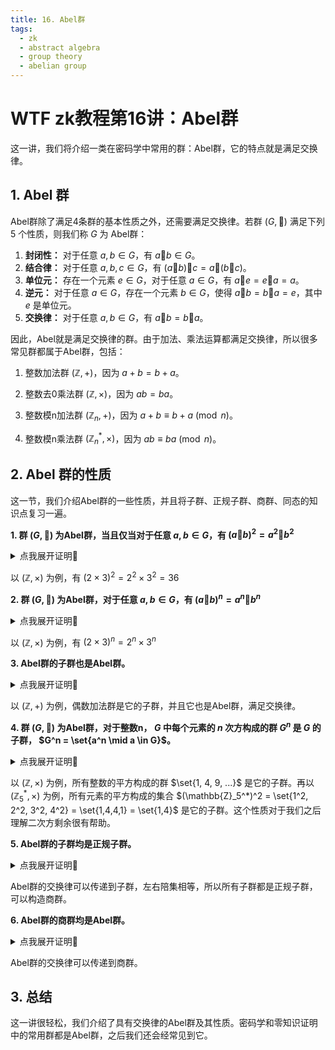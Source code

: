 ```yaml
---
title: 16. Abel群
tags:
  - zk
  - abstract algebra
  - group theory
  - abelian group
---
```


# WTF zk教程第16讲：Abel群

这一讲，我们将介绍一类在密码学中常用的群：Abel群，它的特点就是满足交换律。

## 1. Abel 群

Abel群除了满足4条群的基本性质之外，还需要满足交换律。若群 $(G, 🐔)$ 满足下列 5 个性质，则我们称 $G$ 为 Abel群：

1. **封闭性：** 对于任意 $a, b \in G$，有 $a 🐔 b \in G$。
2. **结合律：** 对于任意 $a, b, c \in G$，有 $(a 🐔 b) 🐔 c = a 🐔 (b 🐔 c)$。
3. **单位元：** 存在一个元素 $e \in G$，对于任意 $a \in G$，有 $a 🐔 e = e 🐔 a = a$。
4. **逆元：** 对于任意 $a \in G$，存在一个元素 $b \in G$，使得 $a 🐔 b = b 🐔 a = e$，其中 $e$ 是单位元。
5. **交换律：** 对于任意 $a, b \in G$，有 $a 🐔 b = b 🐔 a$。

因此，Abel就是满足交换律的群。由于加法、乘法运算都满足交换律，所以很多常见群都属于Abel群，包括：

1. 整数加法群 $(\mathbb{Z}, +)$，因为 $a + b = b+a$。

2. 整数去0乘法群 $(\mathbb{Z}, \times)$，因为 $ab = ba$。

3. 整数模n加法群 $(\mathbb{Z}_n, +)$，因为 $a + b \equiv b+a \pmod{n}$。

4. 整数模n乘法群 $(\mathbb{Z}_n^*, \times)$，因为 $ab \equiv ba \pmod{n}$。

## 2. Abel 群的性质

这一节，我们介绍Abel群的一些性质，并且将子群、正规子群、商群、同态的知识点复习一遍。

**1. 群 $(G, 🐔)$ 为Abel群，当且仅当对于任意 $a,b \in G$，有 $(a🐔b)^2 = a^2🐔b^2$**

<details><summary>点我展开证明👀</summary>

我们要证明群 $(G, 🐔)$ 满足交换律。对于任意 $a,b \in G$， $(a🐔b)^2 = a🐔b🐔a🐔b$

而 $(a🐔b)^2 = a^2🐔b^2$ 可以写成 $a🐔b🐔a🐔b = a🐔a🐔b🐔b$，两边分别消去最左边的 $a$ 和最右边的 $b$，有 $b🐔a = a🐔b$，因此交换律成立，群 $(G, 🐔)$ 是Abel群。证毕。

</details>

以 $(\mathbb{Z}, \times)$ 为例，有 $(2 \times 3)^2 = 2^2 \times 3^2 = 36$

**2. 群 $(G, 🐔)$ 为Abel群，对于任意 $a,b \in G$，有 $(a🐔b)^n = a^n🐔b^n$**

<details><summary>点我展开证明👀</summary>

$(G, 🐔)$ 为Abel群，$(a🐔b)^n = a🐔b🐔...🐔a🐔b = a🐔a🐔...🐔b🐔b = a^n🐔b^n$。证毕。

</details>

以 $(\mathbb{Z}, \times)$ 为例，有 $(2 \times 3)^n = 2^n \times 3^n$

**3. Abel群的子群也是Abel群。**

<details><summary>点我展开证明👀</summary>

设 $(G, 🐔)$ 为Abel群，群 $H$ 为 $G$ 的子群。对于任意 $a, b \in H$，有 $a, b \in G$，因此有有 $a 🐔 b = b 🐔 a$。所以群 $H$ 也是Abel群。证毕。

</details>

以 $(\mathbb{Z}, +)$ 为例，偶数加法群是它的子群，并且它也是Abel群，满足交换律。

**4. 群 $(G, 🐔)$ 为Abel群，对于整数n， $G$ 中每个元素的 $n$ 次方构成的群 $G^n$ 是 $G$ 的子群， $G^n = \set{a^n \mid a \in G}$。**

<details><summary>点我展开证明👀</summary>

设 $(G, 🐔)$ 为Abel群，对于任意 $a, b \in G$，有 $a^n, b^n \in G^n$。有 $a^n (b^n)^{-1} = a^n (b^{-1})^{n} = (ab^{-1})^n$。根据封闭性， $ab^{-1} \in G$，因此 $(ab^{-1})^n \in G$，因此群 $G^n$ 是 $G$ 的子群。证毕。

</details>

以 $(\mathbb{Z}, \times)$ 为例，所有整数的平方构成的群 $\set{1, 4, 9, ...}$ 是它的子群。再以 $(\mathbb{Z}_5^*, \times)$ 为例，所有元素的平方构成的集合 $(\mathbb{Z}_5^*)^2 = \set{1^2, 2^2, 3^2, 4^2} = \set{1,4,4,1} = \set{1,4}$ 是它的子群。这个性质对于我们之后理解二次方剩余很有帮助。

**5. Abel群的子群均是正规子群。**

<details><summary>点我展开证明👀</summary>

设群 $(G, 🐔)$ 为Abel群，它的任意子群为 $H$，对于任意 $g \in G$ 和 $h \in H$，有 $hg= gh$，因此 $H$ 为正规子群。证毕。

</details>

Abel群的交换律可以传递到子群，左右陪集相等，所以所有子群都是正规子群，可以构造商群。

**6. Abel群的商群均是Abel群。**

<details><summary>点我展开证明👀</summary>

设群 $(G, 🐔)$ 为Abel群，它的任意子群 $H$ 均是正规子群，可以构建商群 $G/H$。对于任意 $a, b \in G$ 和 $h \in H$，根据交换律，有 $(ah) (bh) = ahbh = bhah = (bh) (ah)$，因此有 $(aH)(bH) = (bH)(aH)$。因此，Abel群的商群均是Abel群。证毕。

</details>

Abel群的交换律可以传递到商群。

## 3. 总结

这一讲很轻松，我们介绍了具有交换律的Abel群及其性质。密码学和零知识证明中的常用群都是Abel群，之后我们还会经常见到它。